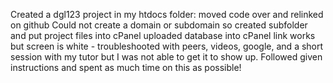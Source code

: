 Created a dgl123 project in my htdocs folder: 
moved code over and relinked on github
Could not create a domain or subdomain so created subfolder and put project files into cPanel
uploaded database into cPanel
link works but screen is white - troubleshooted with peers, videos, google, and a short session with my tutor but I was not able to get it to show up.
Followed given instructions and spent as much time on this as possible! 